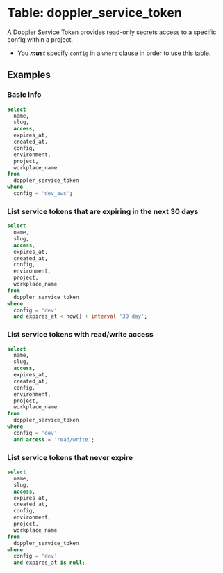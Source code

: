 # Table: doppler_service_token

A Doppler Service Token provides read-only secrets access to a specific config within a project.

- You **_must_** specify `config` in a `where` clause in order to use this table.

## Examples

### Basic info

```sql
select
  name,
  slug,
  access,
  expires_at,
  created_at,
  config,
  environment,
  project,
  workplace_name
from
  doppler_service_token
where
  config = 'dev_aws';
```

### List service tokens that are expiring in the next 30 days

```sql
select
  name,
  slug,
  access,
  expires_at,
  created_at,
  config,
  environment,
  project,
  workplace_name
from
  doppler_service_token
where
  config = 'dev'
  and expires_at < now() + interval '30 day';
```

### List service tokens with read/write access

```sql
select
  name,
  slug,
  access,
  expires_at,
  created_at,
  config,
  environment,
  project,
  workplace_name
from
  doppler_service_token
where
  config = 'dev'
  and access = 'read/write';
```

### List service tokens that never expire

```sql
select
  name,
  slug,
  access,
  expires_at,
  created_at,
  config,
  environment,
  project,
  workplace_name
from
  doppler_service_token
where
  config = 'dev'
  and expires_at is null;
```
